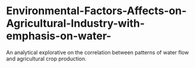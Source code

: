 # Environmental-Factors-Affects-on-Agricultural-Industry-with-emphasis-on-water-
An analytical explorative on the correlation between patterns of water flow and agricultural crop production. 
